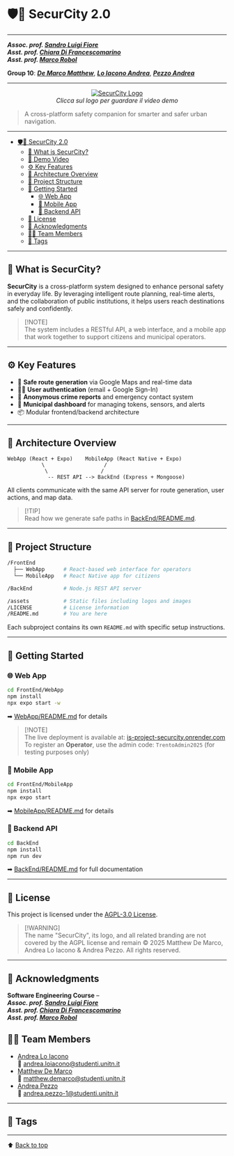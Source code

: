 # 🛡️📍 SecurCity 2.0

---

***Assoc. prof. <a href="https://webapps.unitn.it/du/it/Persona/PER0228723/Didattica">Sandro Luigi Fiore</a>***  
***Asst. prof. <a href="https://webapps.unitn.it/du/it/Persona/PER0025609/Didattica">Chiara Di Francescomarino</a>***  
***Asst. prof. <a href="https://webapps.unitn.it/du/it/Persona/PER0049999/Didattica">Marco Robol</a>***

**Group 10**: ***<u>De Marco Matthew</u>***, ***<u>Lo Iacono Andrea</u>***, ***<u>Pezzo Andrea</u>*** 

---

<p align="center">
  <a href="https://youtu.be/v4Zihx55A-w" target="_blank">
    <img src="https://github.com/user-attachments/assets/f7cf8b29-0dab-41b8-980a-58a6551b8f99" alt="SecurCity Logo" />
  </a>
  <br/>
  <em>Clicca sul logo per guardare il video demo</em>
</p>


> A cross-platform safety companion for smarter and safer urban navigation.

---

- [🛡️📍 SecurCity 2.0](#️-securcity-20)
  - [🔎 What is SecurCity?](#-what-is-securcity)
  - [🎥 Demo Video](#-demo-video)
  - [⚙️ Key Features](#️-key-features)
  - [🧠 Architecture Overview](#-architecture-overview)
  - [📁 Project Structure](#-project-structure)
  - [🚀 Getting Started](#-getting-started)
    - [🌐 Web App](#-web-app)
    - [📱 Mobile App](#-mobile-app)
    - [🔧 Backend API](#-backend-api)
  - [🔐 License](#-license)
  - [🙌 Acknowledgments](#-acknowledgments)
  - [🧑‍💻 Team Members](#-team-members)
  - [🍿️ Tags](#️-tags)

---


## 🔎 What is SecurCity?

**SecurCity** is a cross-platform system designed to enhance personal safety in everyday life. By leveraging intelligent route planning, real-time alerts, and the collaboration of public institutions, it helps users reach destinations safely and confidently.

> [!NOTE]\
> The system includes a RESTful API, a web interface, and a mobile app that work together to support citizens and municipal operators.

---

## ⚙️ Key Features

- 🚣️ **Safe route generation** via Google Maps and real-time data
- 🧑‍💻 **User authentication** (email + Google Sign-In)
- 📢 **Anonymous crime reports** and emergency contact system
- 🏫 **Municipal dashboard** for managing tokens, sensors, and alerts
- 📦 Modular frontend/backend architecture

---

## 🧠 Architecture Overview

```
WebApp (React + Expo)    MobileApp (React Native + Expo)
           \                   /
            \                 /
             -- REST API --> BackEnd (Express + Mongoose)
```

All clients communicate with the same API server for route generation, user actions, and map data.

> [!TIP]\
> Read how we generate safe paths in [BackEnd/README.md](./BackEnd/README.md).

---

## 📁 Project Structure

```bash
/FrontEnd
  ├── WebApp      # React-based web interface for operators
  └── MobileApp   # React Native app for citizens

/BackEnd          # Node.js REST API server

/assets           # Static files including logos and images
/LICENSE          # License information
/README.md        # You are here
```

Each subproject contains its own `README.md` with specific setup instructions.

---

## 🚀 Getting Started

### 🌐 Web App

```bash
cd FrontEnd/WebApp
npm install
npx expo start -w
```

➡ [WebApp/README.md](./FrontEnd/WebApp/README.md) for details

> [!NOTE]\
> The live deployment is available at: [is-project-securcity.onrender.com](https://is-project-securcity.onrender.com)\
> To register an **Operator**, use the admin code: `TrentoAdmin2025` (for testing purposes only)

### 📱 Mobile App

```bash
cd FrontEnd/MobileApp
npm install
npx expo start
```

➡ [MobileApp/README.md](./FrontEnd/MobileApp/README.md) for details

### 🔧 Backend API

```bash
cd BackEnd
npm install
npm run dev
```

➡ [BackEnd/README.md](./BackEnd/README.md) for full documentation

---

## 🔐 License

This project is licensed under the [AGPL-3.0 License](./LICENSE).

> [!WARNING]\
> The name "SecurCity", its logo, and all related branding are not covered by the AGPL license and remain © 2025 Matthew De Marco, Andrea Lo Iacono & Andrea Pezzo. All rights reserved.

---

## 🙌 Acknowledgments 

<!--=========================================================================-->
**Software Engineering Course** –  
***Assoc. prof. <a href="https://webapps.unitn.it/du/it/Persona/PER0228723/Didattica">Sandro Luigi Fiore</a>***  
***Asst. prof. <a href="https://webapps.unitn.it/du/it/Persona/PER0025609/Didattica">Chiara Di Francescomarino</a>***  
***Asst. prof. <a href="https://webapps.unitn.it/du/it/Persona/PER0049999/Didattica">Marco Robol</a>***


## 🧑‍💻 Team Members

- [Andrea Lo Iacono](https://github.com/ADreLOI)\
  📧 [andrea.loiacono@studenti.unitn.it](mailto\:andrea.loiacono@studenti.unitn.it)
- [Matthew De Marco](https://github.com/MattDema)\
  📧 [matthew.demarco@studenti.unitn.it](mailto\:matthew.demarco@studenti.unitn.it)
- [Andrea Pezzo](https://github.com/AndreaP2203)\
  📧 [andrea.pezzo-1@studenti.unitn.it](mailto\:andrea.pezzo-1@studenti.unitn.it)

---

## 🍿️ Tags

&#x20;  &#x20;

---

⬆ [Back to top](#-securcity-20)
